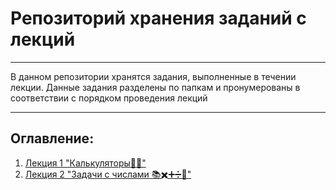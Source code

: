# Репозиторий хранения заданий с лекций
---
В данном репозитории хранятся задания, выполненные в течении лекции. Данные задания разделены по папкам и пронумерованы в соответствии с порядком проведения лекций

---
## Оглавление:
1. [Лекция 1 "Калькуляторы🧮🔢"](https://github.com/JSamuraiL/Lections_Progect_practicum/tree/main/Lecture_1)
2. [Лекция 2 "Задачи с числами 📚✖️➕➗🔢"](https://github.com/JSamuraiL/Lections_Progect_practicum/tree/main/Lecture_2)
